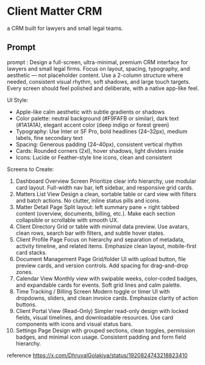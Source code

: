 # Client Matter CRM

a CRM built for lawyers and small legal teams.

## Prompt

prompt :
Design a full-screen, ultra-minimal, premium CRM interface for lawyers and small legal firms. Focus on layout, spacing, typography, and aesthetic — not placeholder content. Use a 2-column structure where needed, consistent visual rhythm, soft shadows, and large touch targets. Every screen should feel polished and deliberate, with a native app-like feel.

UI Style:

- Apple-like calm aesthetic with subtle gradients or shadows
- Color palette: neutral background (#F9FAFB or similar), dark text (#1A1A1A), elegant accent color (deep indigo or forest green)
- Typography: Use Inter or SF Pro, bold headlines (24–32px), medium labels, fine secondary text
- Spacing: Generous padding (24–40px), consistent vertical rhythm
- Cards: Rounded corners (2xl), hover shadows, light dividers inside
- Icons: Lucide or Feather-style line icons, clean and consistent

Screens to Create:

1. Dashboard Overview Screen Prioritize clear info hierarchy, use modular card layout. Full-width nav bar, left sidebar, and responsive grid cards.
2. Matters List View Design a clean, sortable table or card view with filters and batch actions. No clutter, inline status pills and icons.
3. Matter Detail Page Split layout: left summary pane + right tabbed content (overview, documents, billing, etc.). Make each section collapsible or scrollable with smooth UX.
4. Client Directory Grid or table with minimal data preview. Use avatars, clean rows, search bar with filters, and subtle hover states.
5. Client Profile Page Focus on hierarchy and separation of metadata, activity timeline, and related items. Emphasize clean layout, mobile-first card stacks.
6. Document Management Page Grid/folder UI with upload button, file preview cards, and version controls. Add spacing for drag-and-drop zones.
7. Calendar View Monthly view with swipable weeks, color-coded badges, and expandable cards for events. Soft grid lines and calm palette.
8. Time Tracking / Billing Screen Modern toggle or timer UI with dropdowns, sliders, and clean invoice cards. Emphasize clarity of action buttons.
9. Client Portal View (Read-Only) Simpler read-only design with locked fields, visual timelines, and downloadable resources. Use card components with icons and visual status bars.
10. Settings Page Design with grouped sections, clean toggles, permission badges, and minimal icon usage. Consistent padding and form field hierarchy.

reference
https://x.com/DhruvalGolakiya/status/1920824743218823410
